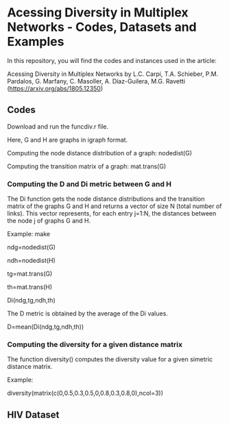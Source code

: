 # Acessing Diversity in Multiplex Networks - Codes, Datasets and Examples

In this repository, you will find the codes and instances used in the article:

Acessing Diversity in Multiplex Networks by L.C. Carpi, T.A. Schieber, P.M. Pardalos, G. Marfany, C. Masoller, A. Díaz-Guilera, M.G. Ravetti (https://arxiv.org/abs/1805.12350)

## Codes

Download and run the funcdiv.r file.

Here, G and H are graphs in igraph format. 

Computing the node distance distribution of a graph: nodedist(G)

Computing the transition matrix of a graph: mat.trans(G)

### Computing the D and Di metric between G and H

The Di function gets the node distance distributions and the transition matrix of the graphs G and H and returns a vector of size N (total number of links). This vector represents, for each entry j=1:N, the distances between the node j of graphs G and H.

Example: make 

ndg=nodedist(G)

ndh=nodedist(H)

tg=mat.trans(G)

th=mat.trans(H)

Di(ndg,tg,ndh,th)

The D metric is obtained by the average of the Di values.

D=mean(Di(ndg,tg,ndh,th))

### Computing the diversity for a given distance matrix

The function diversity() computes the diversity value for a given simetric distance matrix.

Example:

diversity(matrix(c(0,0.5,0.3,0.5,0,0.8,0.3,0.8,0),ncol=3))

## HIV Dataset

